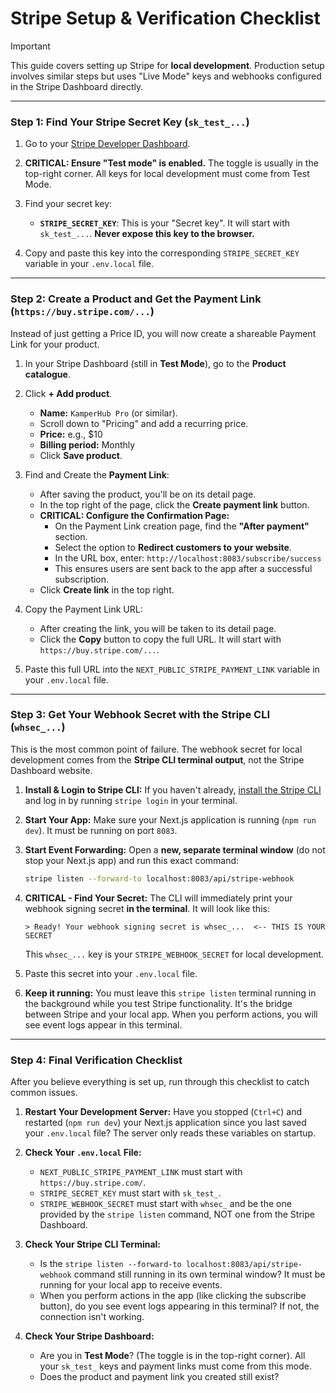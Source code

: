 # Stripe Setup & Verification Checklist

> [!IMPORTANT]
> This guide covers setting up Stripe for **local development**. Production setup involves similar steps but uses "Live Mode" keys and webhooks configured in the Stripe Dashboard directly.

---

### Step 1: Find Your Stripe Secret Key (`sk_test_...`)

1.  Go to your [Stripe Developer Dashboard](https://dashboard.stripe.com/developers).

2.  **CRITICAL: Ensure "Test mode" is enabled.** The toggle is usually in the top-right corner. All keys for local development must come from Test Mode.

3.  Find your secret key:
    *   **`STRIPE_SECRET_KEY`**: This is your "Secret key". It will start with `sk_test_...`. **Never expose this key to the browser.**

4.  Copy and paste this key into the corresponding `STRIPE_SECRET_KEY` variable in your `.env.local` file.

---

### Step 2: Create a Product and Get the Payment Link (`https://buy.stripe.com/...`)

Instead of just getting a Price ID, you will now create a shareable Payment Link for your product.

1.  In your Stripe Dashboard (still in **Test Mode**), go to the **Product catalogue**.

2.  Click **+ Add product**.
    *   **Name:** `KamperHub Pro` (or similar).
    *   Scroll down to "Pricing" and add a recurring price.
    *   **Price:** e.g., $10
    *   **Billing period:** Monthly
    *   Click **Save product**.

3.  Find and Create the **Payment Link**:
    *   After saving the product, you'll be on its detail page.
    *   In the top right of the page, click the **Create payment link** button.
    *   **CRITICAL: Configure the Confirmation Page:**
        *   On the Payment Link creation page, find the **"After payment"** section.
        *   Select the option to **Redirect customers to your website**.
        *   In the URL box, enter: `http://localhost:8083/subscribe/success`
        *   This ensures users are sent back to the app after a successful subscription.
    *   Click **Create link** in the top right.

4.  Copy the Payment Link URL:
    *   After creating the link, you will be taken to its detail page.
    *   Click the **Copy** button to copy the full URL. It will start with `https://buy.stripe.com/...`.

5.  Paste this full URL into the `NEXT_PUBLIC_STRIPE_PAYMENT_LINK` variable in your `.env.local` file.

---

### Step 3: Get Your Webhook Secret with the Stripe CLI (`whsec_...`)

This is the most common point of failure. The webhook secret for local development comes from the **Stripe CLI terminal output**, not the Stripe Dashboard website.

1.  **Install & Login to Stripe CLI:** If you haven't already, [install the Stripe CLI](https://stripe.com/docs/stripe-cli) and log in by running `stripe login` in your terminal.

2.  **Start Your App:** Make sure your Next.js application is running (`npm run dev`). It must be running on port `8083`.

3.  **Start Event Forwarding:** Open a **new, separate terminal window** (do not stop your Next.js app) and run this exact command:
    ```bash
    stripe listen --forward-to localhost:8083/api/stripe-webhook
    ```

4.  **CRITICAL - Find Your Secret:** The CLI will immediately print your webhook signing secret **in the terminal**. It will look like this:

    ```text
    > Ready! Your webhook signing secret is whsec_...  <-- THIS IS YOUR SECRET
    ```
    
    This `whsec_...` key is your `STRIPE_WEBHOOK_SECRET` for local development.

5.  Paste this secret into your `.env.local` file.

6.  **Keep it running:** You must leave this `stripe listen` terminal running in the background while you test Stripe functionality. It's the bridge between Stripe and your local app. When you perform actions, you will see event logs appear in this terminal.


---

### Step 4: Final Verification Checklist

After you believe everything is set up, run through this checklist to catch common issues.

1.  **Restart Your Development Server:** Have you stopped (`Ctrl+C`) and restarted (`npm run dev`) your Next.js application since you last saved your `.env.local` file? The server only reads these variables on startup.

2.  **Check Your `.env.local` File:**
    *   `NEXT_PUBLIC_STRIPE_PAYMENT_LINK` must start with `https://buy.stripe.com/`.
    *   `STRIPE_SECRET_KEY` must start with `sk_test_`.
    *   `STRIPE_WEBHOOK_SECRET` must start with `whsec_` and be the one provided by the `stripe listen` command, NOT one from the Stripe Dashboard.

3.  **Check Your Stripe CLI Terminal:**
    *   Is the `stripe listen --forward-to localhost:8083/api/stripe-webhook` command still running in its own terminal window? It must be running for your local app to receive events.
    *   When you perform actions in the app (like clicking the subscribe button), do you see event logs appearing in this terminal? If not, the connection isn't working.

4.  **Check Your Stripe Dashboard:**
    *   Are you in **Test Mode**? (The toggle is in the top-right corner). All your `sk_test_` keys and payment links must come from this mode.
    *   Does the product and payment link you created still exist?
